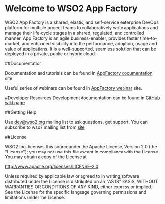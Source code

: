 Welcome to WSO2 App Factory
===========================

WSO2 App Factory is a shared, elastic, and self-service enterprise DevOps platform for multiple project teams to
collaboratively write applications and manage their life-cycle stages in a shared, regulated, and controlled manner. 
App Factory is an agile business-enabler, provides faster time-to-market, and enhanced visibility into the performance,
adoption, usage and value of applications. It is a well-supported, seamless solution that can be deployed in a private, 
public or hybrid cloud.

##Documentation

Documentation and tutorials can be found in [AppFactory documentation](https://docs.wso2.com/display/AF210/WSO2+App+Factory+Documentation) site.

Useful series of webinars can be found in [AppFactory webinar](http://wso2.com/landing/app-factory-webinar-series/) site.

#Developer Resources
Development documentation can be found in [GitHub wiki page](https://github.com/wso2/product-af/wiki)

##Getting Help

Use dev@wso2.org mailing list to ask questions, get support. You can subscribe to wso2 mailing list from [site ](http://wso2.com/mail/)

##License

WSO2 Inc. licenses this sourceunder the Apache License,
Version 2.0 (the "License"); you may not use this file except
in compliance with the License. You may obtain a copy of the License at

http://www.apache.org/licenses/LICENSE-2.0

Unless required by applicable law or agreed to in writing,software distributed under the License is distributed on an "AS IS" BASIS, WITHOUT WARRANTIES OR CONDITIONS OF ANY KIND, either express or implied.  See the License for the
specific language governing permissions and limitations under the License.
